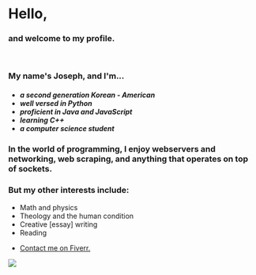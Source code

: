 <h1>Hello,</h1>
<h3>and welcome to my profile.</h3><br>
<h3>My name's Joseph, and I'm...</h3>
<h5>
  <ul>
    <li>a second generation Korean - American</li>
    <li>well versed in Python</li>
    <li>proficient in Java and JavaScript</li>
    <li>learning C++</li>
    <li>a computer science student</li>
  </ul>
</h5>
<h3>In the world of programming, I enjoy webservers and networking, web scraping, and anything that operates on top of sockets.</h3>
<h3>But my other interests include: </h3>
<ul>
  <li>Math and physics</li>
  <li>Theology and the human condition</li>
  <li>Creative [essay] writing</li>
  <li>Reading</li>
</ul>

- <a href="https://www.fiverr.com/fire6945_">Contact me on Fiverr.</a>
<img align="left" src="https://github-readme-stats.vercel.app/api/top-langs/?username=fire6945&layout=compact&theme=radical&hide_border=true&card_width=250"/>
